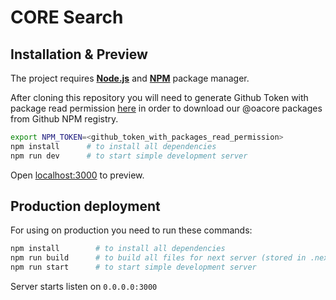 # CORE Search


## Installation & Preview

The project requires [__Node.js__][node-download] and
[__NPM__][npm-install] package manager.


After cloning this repository you will need to generate Github Token with package read permission [here][github-token] in order to download our @oacore packages from Github NPM registry.


```sh
export NPM_TOKEN=<github_token_with_packages_read_permission>
npm install      # to install all dependencies
npm run dev      # to start simple development server
```

Open [localhost:3000](http://localhost:3000) to preview.

## Production deployment

For using on production you need to run these commands:

```sh
npm install        # to install all dependencies
npm run build      # to build all files for next server (stored in .next folder)
npm run start      # to start simple development server
```

Server starts listen on `0.0.0.0:3000`

[github-token]: https://github.com/settings/tokens
[node-download]: https://nodejs.org/en/download/
[npm-install]: https://www.npmjs.com/get-npm
